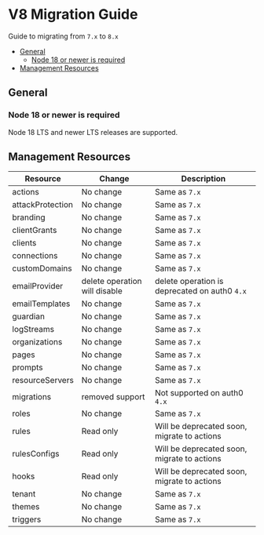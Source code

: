 # V8 Migration Guide

Guide to migrating from `7.x` to `8.x`

- [General](#general)
  - [Node 18 or newer is required](#node-18-or-newer-is-required)
- [Management Resources](#management-resources)

## General

### Node 18 or newer is required

Node 18 LTS and newer LTS releases are supported.

## Management Resources

| Resource         | Change                        | Description                                   |
| ---------------- | ----------------------------- | --------------------------------------------- |
| actions          | No change                     | Same as `7.x`                                 |
| attackProtection | No change                     | Same as `7.x`                                 |
| branding         | No change                     | Same as `7.x`                                 |
| clientGrants     | No change                     | Same as `7.x`                                 |
| clients          | No change                     | Same as `7.x`                                 |
| connections      | No change                     | Same as `7.x`                                 |
| customDomains    | No change                     | Same as `7.x`                                 |
| emailProvider    | delete operation will disable | delete operation is deprecated on auth0 `4.x` |
| emailTemplates   | No change                     | Same as `7.x`                                 |
| guardian         | No change                     | Same as `7.x`                                 |
| logStreams       | No change                     | Same as `7.x`                                 |
| organizations    | No change                     | Same as `7.x`                                 |
| pages            | No change                     | Same as `7.x`                                 |
| prompts          | No change                     | Same as `7.x`                                 |
| resourceServers  | No change                     | Same as `7.x`                                 |
| migrations       | removed support               | Not supported on auth0 `4.x`                  |
| roles            | No change                     | Same as `7.x`                                 |
| rules            | Read only                     | Will be deprecated soon, migrate to actions   |
| rulesConfigs     | Read only                     | Will be deprecated soon, migrate to actions   |
| hooks            | Read only                     | Will be deprecated soon, migrate to actions   |
| tenant           | No change                     | Same as `7.x`                                 |
| themes           | No change                     | Same as `7.x`                                 |
| triggers         | No change                     | Same as `7.x`                                 |
